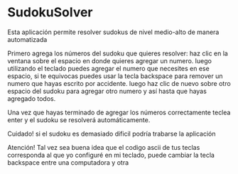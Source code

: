# SudokuSolver
Esta aplicación permite resolver sudokus de nivel medio-alto de manera automatizada

Primero agrega los números del sudoku que quieres resolver: haz clic en la ventana sobre el espacio en donde quieres agregar un numero.
luego utilizando el teclado puedes agregar el numero que necesites en ese espacio, si te equivocas puedes usar la tecla backspace para remover un numero
que hayas escrito por accidente. luego haz clic de nuevo sobre otro espacio del sudoku para agregar otro numero y así hasta que hayas agregado todos. 

Una vez que hayas terminado de agregar los números correctamente teclea enter y el sudoku se resolverá automáticamente. 

Cuidado! si el sudoku es demasiado dificil podría trabarse la aplicación

Atención! Tal vez sea buena idea que el codigo ascii de tus teclas corresponda al que yo configuré en mi teclado, puede cambiar la tecla backspace entre una computadora y otra
